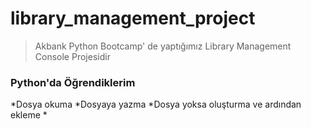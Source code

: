 # library_management_project
> Akbank Python Bootcamp' de yaptığımız Library Management Console Projesidir
### Python'da Öğrendiklerim
*Dosya okuma
*Dosyaya yazma
*Dosya yoksa oluşturma ve ardından ekleme
*
